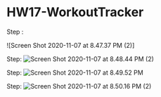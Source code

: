 # HW17-WorkoutTracker


Step : 

![Screen Shot 2020-11-07 at 8.47.37 PM (2)]

Step:
![Screen Shot 2020-11-07 at 8.48.44 PM (2)]()

Step:
![Screen Shot 2020-11-07 at 8.49.52 PM]()

Step:
![Screen Shot 2020-11-07 at 8.50.16 PM (2)]()


